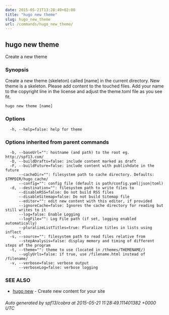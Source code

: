 ```yaml
---
date: 2015-05-21T13:28:49+02:00
title: "hugo new theme"
slug: hugo_new_theme
url: /commands/hugo_new_theme/
---
```

## hugo new theme

Create a new theme

### Synopsis


Create a new theme (skeleton) called [name] in the current directory.
New theme is a skeleton. Please add content to the touched files. Add your
name to the copyright line in the license and adjust the theme.toml file
as you see fit.
	

```
hugo new theme [name]
```

### Options

```
  -h, --help=false: help for theme
```

### Options inherited from parent commands

```
  -b, --baseUrl="": hostname (and path) to the root eg. http://spf13.com/
  -D, --buildDrafts=false: include content marked as draft
  -F, --buildFuture=false: include content with publishdate in the future
      --cacheDir="": filesystem path to cache directory. Defaults: $TMPDIR/hugo_cache/
      --config="": config file (default is path/config.yaml|json|toml)
  -d, --destination="": filesystem path to write files to
      --disableRSS=false: Do not build RSS files
      --disableSitemap=false: Do not build Sitemap file
      --editor="": edit new content with this editor, if provided
      --ignoreCache=false: Ignores the cache directory for reading but still writes to it
      --log=false: Enable Logging
      --logFile="": Log File path (if set, logging enabled automatically)
      --pluralizeListTitles=true: Pluralize titles in lists using inflect
  -s, --source="": filesystem path to read files relative from
      --stepAnalysis=false: display memory and timing of different steps of the program
  -t, --theme="": theme to use (located in /themes/THEMENAME/)
      --uglyUrls=false: if true, use /filename.html instead of /filename/
  -v, --verbose=false: verbose output
      --verboseLog=false: verbose logging
```

### SEE ALSO
* [hugo new](/commands/hugo_new/)	 - Create new content for your site

###### Auto generated by spf13/cobra at 2015-05-21 11:28:49.111401382 +0000 UTC
